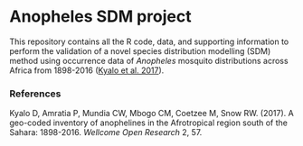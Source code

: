 # Anopheles SDM project

This repository contains all the R code, data, and supporting information to perform the validation of a novel species distribution modelling (SDM) method using occurrence data of *Anopheles* mosquito distributions across Africa from 1898-2016 ([Kyalo et al. 2017](https://wellcomeopenresearch.org/articles/2-57/v1)).

### References 

Kyalo D, Amratia P, Mundia CW, Mbogo CM, Coetzee M, Snow RW. (2017). A geo-coded inventory of anophelines in the Afrotropical region south of the Sahara: 1898-2016. *Wellcome Open Research* 2, 57. 